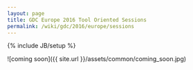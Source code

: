 ```yaml
---
layout: page
title: GDC Europe 2016 Tool Oriented Sessions
permalink: /wiki/gdc/2016/europe/sessions
---
```

{% include JB/setup %}

![coming soon]({{ site.url }}/assets/common/coming_soon.jpg)
